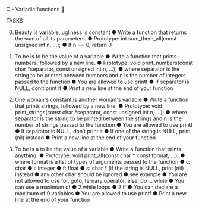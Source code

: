 C - Variadic functions 📁

TASKS 

0. Beauty is variable, ugliness is constant
● Write a function that returns the sum of all its parameters.
● Prototype: int sum_them_all(const unsigned int n, ...);
● If n == 0, return 0

1. To be is to be the value of a variable
● Write a function that prints numbers, followed by a new line.
● Prototype: void print_numbers(const char *separator, const unsigned int n, ...);
● where separator is the string to be printed between numbers and n is the number of integers passed to the function
● You are allowed to use printf
● If separator is NULL, don’t print it
● Print a new line at the end of your function

2. One woman's constant is another woman's variable
● Write a function that prints strings, followed by a new line.
● Prototype: void print_strings(const char *separator, const unsigned int n, ...);
●	where separator is the string to be printed between the strings and n is the number of strings passed to the function
● You are allowed to use printf
● If separator is NULL, don’t print it
● If one of the string is NULL, print (nil) instead
● Print a new line at the end of your function

3. To be is a to be the value of a variable
● Write a function that prints anything.
● Prototype: void print_all(const char * const format, ...);
● where format is a list of types of arguments passed to the function
● c: char
● i: integer
● f: float
● s: char * (if the string is NULL, print (nil) instead
● any other char should be ignored
● see example
● You are not allowed to use for, goto, ternary operator, else, do ... while
● You can use a maximum of
● 2 while loops
● 2 if
● You can declare a maximum of 9 variables
● You are allowed to use printf
● Print a new line at the end of your function

